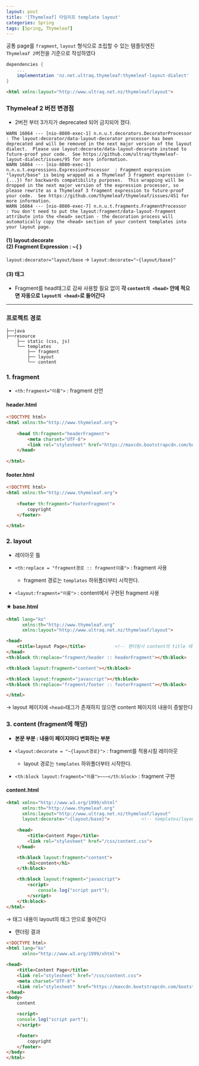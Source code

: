 ```yaml
---
layout: post
title: '[Thymeleaf] 타임리프 template layout'
categories: Spring
tags: [Spring, Thymeleaf]
---
```

공통 page를 `fragment`, `layout` 형식으로 조립할 수 있는 템플릿엔진  
`Thymeleaf 2`버전을 기준으로 작성하였다

```gradle
dependencies {
    ...
    implementation 'nz.net.ultraq.thymeleaf:thymeleaf-layout-dialect'
}
```

```html
<html xmlns:layout="http://www.ultraq.net.nz/thymeleaf/layout">
```

### Thymeleaf 2 버전 변경점
- 2버전 부터 3가지가 deprecated 되어 금지되어 졌다.
```
WARN 16864 --- [nio-8080-exec-1] n.n.u.t.decorators.DecoratorProcessor    : The layout:decorator/data-layout-decorator processor has been deprecated and will be removed in the next major version of the layout dialect.  Please use layout:decorate/data-layout-decorate instead to future-proof your code.  See https://github.com/ultraq/thymeleaf-layout-dialect/issues/95 for more information.
WARN 16864 --- [nio-8080-exec-1] n.n.u.t.expressions.ExpressionProcessor  : Fragment expression "layout/base" is being wrapped as a Thymeleaf 3 fragment expression (~{...}) for backwards compatibility purposes.  This wrapping will be dropped in the next major version of the expression processor, so please rewrite as a Thymeleaf 3 fragment expression to future-proof your code.  See https://github.com/thymeleaf/thymeleaf/issues/451 for more information.
WARN 16864 --- [nio-8080-exec-7] n.n.u.t.fragments.FragmentProcessor      : You don't need to put the layout:fragment/data-layout-fragment attribute into the <head> section - the decoration process will automatically copy the <head> section of your content templates into your layout page.
```

#### (1) layout:decorate <br> (2) Fragment Expression : ~{ }
`layout:decorator="layout/base` -> `layout:decorate="~{layout/base}"`

#### (3) <head> 태그
- Fragment를 head태그로 감싸 사용할 필요 없이 **각 `content의 <head>` 안에 적으면 자동으로 `layout의 <head>`로 들어간다**

<hr>

### 프로젝트 경로
```
├──java
├──resource
    ├── static (css, js)
    └── templates
        ├── fragment
        ├── layout
        └── content
```

### 1. fragment
- `<th:fragment="이름">` : fragment 선언
  
#### header.html
```html
<!DOCTYPE html>
<html xmlns:th="http://www.thymeleaf.org">
       
    <head th:fragment="headerFragment">
        <meta charset="UTF-8">
        <link rel="stylesheet" href="https://maxcdn.bootstrapcdn.com/bootstrap/3.3.6/css/bootstrap.min.css">
    </head>
    
</html>
```

#### footer.html
```html
<!DOCTYPE html>
<html xmlns:th="http://www.thymeleaf.org">
      
    <footer th:fragment="footerFragment">
        copyright
    </footer>
    
</html>
```

### 2. layout
- 레이아웃 틀

- `<th:replace = "fragment경로 :: fragment이름">` : fragment 사용  
  - fragment 경로는 `templates` 하위폴더부터 시작한다.
- `<layout:fragment="이름">` : content에서 구현된 fragment 사용

#### ★ base.html
```html
<html lang="ko" 
      xmlns:th="http://www.thymeleaf.org"
      xmlns:layout="http://www.ultraq.net.nz/thymeleaf/layout">

<head>
    <title>layout Page</title>           <!-- 랜더링시 content의 title 태그에 의해 덮어씌워짐 -->
</head>
<th:block th:replace="fragment/header :: headerFragment"></th:block>    <!-- 헤더 -->

<th:block layout:fragment="content"></th:block>                         <!-- 본문(변화하는 부분) -->

<th:block layout:fragment="javascript"></th:block>
<th:block th:replace="fragment/footer :: footerFragment"></th:block>    <!-- 푸터 -->

</html>
```
→ layout 페이지에 `<head>`태그가 존재하지 않으면 content 페이지의 <head> 내용이 증발한다


### 3. content (fragment에 해당)
- **본문 부분 : 내용이 페이지마다 변화하는 부분**
  
- `<layout:decorate = "~{layout경로}">` : fragment를 적용시킬 레이아웃
  - layout 경로는 `templates` 하위폴더부터 시작한다.
- `<th:block layout:fragment="이름">~~~</th:block>` : fragment 구현

#### content.html
```html
<html xmlns="http://www.w3.org/1999/xhtml"
      xmlns:th="http://www.thymeleaf.org"
      xmlns:layout="http://www.ultraq.net.nz/thymeleaf/layout"
      layout:decorate="~{layout/base}">		       <!-- templates/layout/base.html -->
    
    <head>
        <title>Content Page</title>
        <link rel="stylesheet" href="/css/content.css">
    </head>  

    <th:block layout:fragment="content">
        <h1>content</h1>
    </th:block>

    <th:block layout:fragment="javascript">
        <script>
            console.log("script part");
        </script>
    </th:block>
</html>
```
→ <head>태그 내용이 layout의 <head> 태그 안으로 들어간다


- 랜더링 결과

```HTML
<!DOCTYPE html>
<html lang="ko"
      xmlns="http://www.w3.org/1999/xhtml">

<head>
    <title>Content Page</title>
    <link rel="stylesheet" href="/css/content.css">
    <meta charset="UTF-8">
    <link rel="stylesheet" href="https://maxcdn.bootstrapcdn.com/bootstrap/3.3.6/css/bootstrap.min.css">
</head>
<body>
    content

    <script>
    console.log("script part");
    </script>

    <footer>
        copyright
    </footer>
</body>
</html>

```